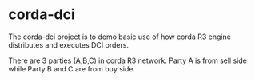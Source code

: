 # corda-dci

The corda-dci project is to demo basic use of how corda R3 engine distributes and executes DCI orders.

There are 3 parties (A,B,C) in corda R3 network. Party A is from sell side while Party B and C are from buy side.
